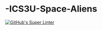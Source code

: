 # -ICS3U-Space-Aliens
[![GitHub's Super Linter](https://github.com/ICS3U-Programming-FerdousS/ICS3U-Space-Aliens/workflows/GitHub's%20Super%20Linter/badge.svg)](https://github.com/ICS3U-Programming-FerdousS/ICS3U-Space-Aliens/actions)
